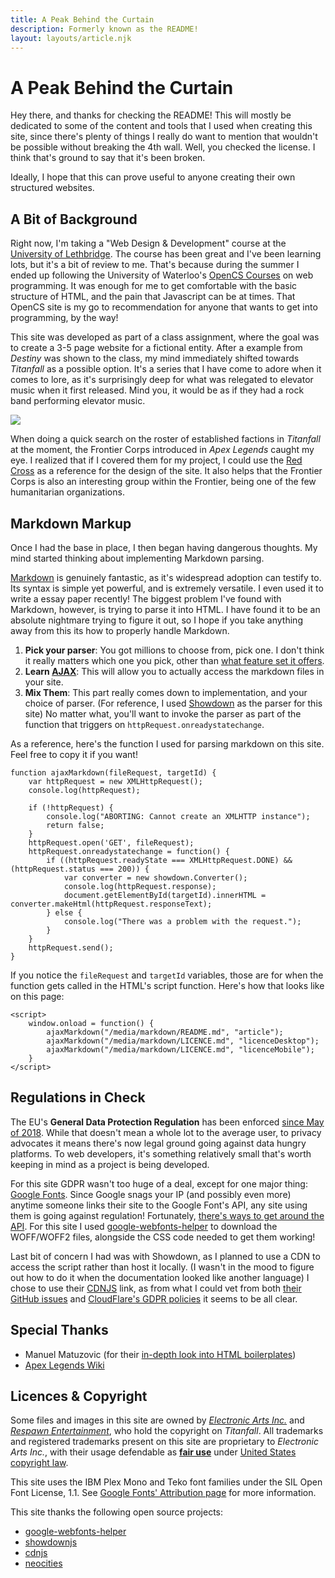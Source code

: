 ```yaml
---
title: A Peak Behind the Curtain
description: Formerly known as the README!
layout: layouts/article.njk
---
```

# A Peak Behind the Curtain

Hey there, and thanks for checking the README! This will mostly be dedicated to some of the content and tools that I used when creating this site, since there's plenty of things I really do want to mention that wouldn't be possible without breaking the 4th wall. Well, you checked the license. I think that's ground to say that it's been broken.

Ideally, I hope that this can prove useful to anyone creating their own structured websites.

## A Bit of Background

Right now, I'm taking a "Web Design & Development" course at the [University of Lethbridge](https://www.ulethbridge.ca/). The course has been great and I've been learning lots, but it's a bit of review to me. That's because during the summer I ended up following the University of Waterloo's [OpenCS Courses](https://open.cs.uwaterloo.ca/) on web programming. It was enough for me to get comfortable with the basic structure of HTML, and the pain that Javascript can be at times. That  OpenCS site is my go to recommendation for anyone that wants to get into programming, by the way! 

This site was developed as part of a class assignment, where the goal was to create a 3-5 page website for a fictional entity. After a example from *Destiny* was shown to the class, my mind immediately shifted towards *Titanfall* as a possible option. It's a series that I have come to adore when it comes to lore, as it's surprisingly deep for what was relegated to elevator music when it first released. Mind you, it would be as if they had a rock band performing elevator music. 

![](/img/Screenshot_Demeter.jpg)

When doing a quick search on the roster of established factions in *Titanfall* at the moment, the Frontier Corps introduced in *Apex Legends* caught my eye. I realized that if I covered them for my project, I could use the [Red Cross](https://www.redcross.org/) as a reference for the design of the site. It also helps that the Frontier Corps is also an interesting group within the Frontier, being one of the few humanitarian organizations.

## Markdown Markup

Once I had the base in place, I then began having dangerous thoughts. My mind started thinking about implementing Markdown parsing.

[Markdown](https://daringfireball.net/projects/markdown/) is genuinely fantastic, as it's widespread adoption can testify to. Its syntax is simple yet powerful, and is extremely versatile. I even used it to write a essay paper recently! The biggest problem I've found with Markdown, however, is trying to parse it into HTML. I have found it to be an absolute nightmare trying to figure it out, so I hope if you take anything away from this its how to properly handle Markdown.

1. **Pick your parser**: You got millions to choose from, pick one. I don't think it really matters which one you pick, other than [what feature set it offers](https://css-tricks.com/choosing-right-markdown-parser/).
2. **Learn [AJAX](https://developer.mozilla.org/en-US/docs/Web/Guide/AJAX)**: This will allow you to actually access the markdown files in your site.
3. **Mix Them**: This part really comes down to implementation, and your choice of parser. (For reference, I used [Showdown](http://showdownjs.com) as the parser for this site) No matter what, you'll want to invoke the parser as part of the function that triggers on `httpRequest.onreadystatechange`.

As a reference, here's the function I used for parsing markdown on this site. Feel free to copy it if you want!

```
function ajaxMarkdown(fileRequest, targetId) {
    var httpRequest = new XMLHttpRequest();
    console.log(httpRequest);
    
    if (!httpRequest) {
        console.log("ABORTING: Cannot create an XMLHTTP instance");
        return false;
    }
    httpRequest.open('GET', fileRequest);
    httpRequest.onreadystatechange = function() {
        if ((httpRequest.readyState === XMLHttpRequest.DONE) && (httpRequest.status === 200)) {
            var converter = new showdown.Converter();
            console.log(httpRequest.response);
            document.getElementById(targetId).innerHTML = converter.makeHtml(httpRequest.responseText);
        } else {
            console.log("There was a problem with the request.");
        }
    }
    httpRequest.send();
}
```
If you notice the `fileRequest` and `targetId` variables, those are for when the function gets called in the HTML's script function. Here's how that looks like on this page:

```
<script>
    window.onload = function() {
        ajaxMarkdown("/media/markdown/README.md", "article");
        ajaxMarkdown("/media/markdown/LICENCE.md", "licenceDesktop");    
        ajaxMarkdown("/media/markdown/LICENCE.md", "licenceMobile");
    }
</script>
```

## Regulations in Check

The EU's **General Data Protection Regulation** has been enforced [since May of 2018](https://www.gdpreu.org/compliance/). While that doesn't mean a whole lot to the average user, to privacy advocates it means there's now legal ground going against data hungry platforms. To web developers, it's something relatively small that's worth keeping in mind as a project is being developed.

For this site GDPR wasn't too huge of a deal, except for one major thing: [Google Fonts](https://github.com/google/fonts/issues/1495). Since Google snags your IP (and possibly even more) anytime someone links their site to the Google Font's API, any site using them is going against regulation! Fortunately, [there's ways to get around the API](https://www.brycewray.com/posts/2020/08/good-stuff-without-google/). For this site I used [google-webfonts-helper](https://google-webfonts-helper.herokuapp.com/fonts) to download the WOFF/WOFF2 files, alongside the CSS code needed to get them working!

Last bit of concern I had was with Showdown, as I planned to use a CDN to access the script rather than host it locally. (I wasn't in the mood to figure out how to do it when the documentation looked like another language) I chose to use their [CDNJS](https://cdnjs.com/) link, as from what I could vet from both [their GitHub issues](https://github.com/cdnjs/cdnjs/issues/13272) and [CloudFlare's GDPR policies](https://www.cloudflare.com/en-ca/gdpr/introduction/) it seems to be all clear.

## Special Thanks

- Manuel Matuzovic (for their [in-depth look into HTML boilerplates](https://www.matuzo.at/blog/html-boilerplate/))
- [Apex Legends Wiki](https://apexlegends.fandom.com/wiki/Apex_Legends_Wiki)

## Licences & Copyright

Some files and images in this site are owned by [*Electronic Arts Inc.*](https://www.ea.com/) and [*Respawn Entertainment*](http://www.respawn.com/), who hold the copyright on *Titanfall*. All trademarks and registered trademarks present on this site are proprietary to *Electronic Arts Inc.*, with their usage defendable as [**fair use**](https://en.wikipedia.org/wiki/fair_use) under [United States copyright law](https://en.wikipedia.org/wiki/United_States_copyright_law).

This site uses the IBM Plex Mono and Teko font families under the SIL Open Font License, 1.1. See [Google Fonts' Attribution page](https://fonts.google.com/attribution) for more information.

This site thanks the following open source projects:
- [google-webfonts-helper](https://github.com/majodev/google-webfonts-helper)
- [showdownjs](https://github.com/showdownjs/showdown)
- [cdnjs](https://github.com/cdnjs)
- [neocities](https://github.com/neocities)